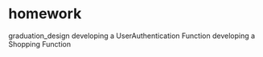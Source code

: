 # homework
graduation_design
developing a UserAuthentication Function
developing a Shopping Function
